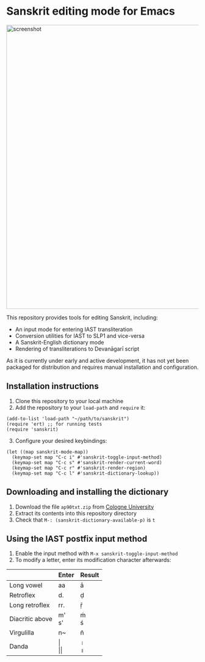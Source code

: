 # Sanskrit editing mode for Emacs

<img width="772" height="744" alt="screenshot" src="https://github.com/user-attachments/assets/adc7b23f-d79e-451b-a8fc-759bba327965" />

This repository provides tools for editing Sanskrit, including:
- An input mode for entering IAST transliteration
- Conversion utilities for IAST to SLP1 and vice-versa
- A Sanskrit-English dictionary mode
- Rendering of transliterations to Devanāgarī script

As it is currently under early and active development, it has not yet
been packaged for distribution and requires manual installation and
configuration.

## Installation instructions

1. Clone this repository to your local machine
2. Add the repository to your `load-path` and `require` it:
```
(add-to-list 'load-path "~/path/to/sanskrit")
(require 'ert) ;; for running tests
(require 'sanskrit)
```
3. Configure your desired keybindings:
```
(let ((map sanskrit-mode-map))
  (keymap-set map "C-c i" #'sanskrit-toggle-input-method)
  (keymap-set map "C-c s" #'sanskrit-render-current-word)
  (keymap-set map "C-c r" #'sanskrit-render-region)
  (keymap-set map "C-c l" #'sanskrit-dictionary-lookup))
```

## Downloading and installing the dictionary
1. Download the file `ap90txt.zip` from [Cologne University](https://www.sanskrit-lexicon.uni-koeln.de/scans/AP90Scan/2020/web/webtc/download.html)
2. Extract its contents into this repository directory
3. Check that `M-: (sanskrit-dictionary-available-p)` is `t`

## Using the IAST postfix input method
1. Enable the input method with `M-x sanskrit-toggle-input-method`
2. To modify a letter, enter its modification character afterwards:

|   | Enter | Result |
|---|---|---|
| Long vowel | aa | ā |
| Retroflex | d. | ḍ |
| Long retroflex | rr. | ṝ |
| Diacritic above | m'<br>s' | ṁ<br>ś |
| Virgulilla | n~ | ñ |
| Danda | \|<br>\|\| | ।<br>॥ |

